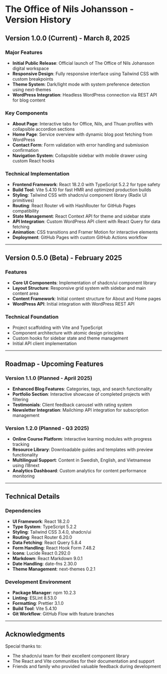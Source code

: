 # The Office of Nils Johansson - Version History

## Version 1.0.0 (Current) - March 8, 2025

### Major Features

- **Initial Public Release**: Official launch of The Office of Nils Johansson digital workspace
- **Responsive Design**: Fully responsive interface using Tailwind CSS with custom breakpoints
- **Theme System**: Dark/light mode with system preference detection using next-themes
- **WordPress Integration**: Headless WordPress connection via REST API for blog content

### Key Components

- **About Page**: Interactive tabs for Office, Nils, and Thuan profiles with collapsible accordion sections
- **Home Page**: Service overview with dynamic blog post fetching from WordPress
- **Contact Form**: Form validation with error handling and submission confirmation
- **Navigation System**: Collapsible sidebar with mobile drawer using custom React hooks

### Technical Implementation

- **Frontend Framework**: React 18.2.0 with TypeScript 5.2.2 for type safety
- **Build Tool**: Vite 5.4.10 for fast HMR and optimized production builds
- **Styling**: Tailwind CSS with shadcn/ui component library (Radix UI primitives)
- **Routing**: React Router v6 with HashRouter for GitHub Pages compatibility
- **State Management**: React Context API for theme and sidebar state
- **API Integration**: Custom WordPress API client with React Query for data fetching
- **Animation**: CSS transitions and Framer Motion for interactive elements
- **Deployment**: GitHub Pages with custom GitHub Actions workflow

---

## Version 0.5.0 (Beta) - February 2025

### Features

- **Core UI Components**: Implementation of shadcn/ui component library
- **Layout Structure**: Responsive grid system with sidebar and main content area
- **Content Framework**: Initial content structure for About and Home pages
- **WordPress API**: Initial integration with WordPress REST API

### Technical Foundation

- Project scaffolding with Vite and TypeScript
- Component architecture with atomic design principles
- Custom hooks for sidebar state and theme management
- Initial API client implementation

---

## Roadmap - Upcoming Features

### Version 1.1.0 (Planned - April 2025)

- **Enhanced Blog Features**: Categories, tags, and search functionality
- **Portfolio Section**: Interactive showcase of completed projects with filtering
- **Testimonials**: Client feedback carousel with rating system
- **Newsletter Integration**: Mailchimp API integration for subscription management

### Version 1.2.0 (Planned - Q3 2025)

- **Online Course Platform**: Interactive learning modules with progress tracking
- **Resource Library**: Downloadable guides and templates with preview functionality
- **Multilingual Support**: Content in Swedish, English, and Vietnamese using i18next
- **Analytics Dashboard**: Custom analytics for content performance monitoring

---

## Technical Details

### Dependencies

- **UI Framework**: React 18.2.0
- **Type System**: TypeScript 5.2.2
- **Styling**: Tailwind CSS 3.4.0, shadcn/ui
- **Routing**: React Router 6.20.0
- **Data Fetching**: React Query 5.8.4
- **Form Handling**: React Hook Form 7.48.2
- **Icons**: Lucide React 0.292.0
- **Markdown**: React Markdown 9.0.1
- **Date Handling**: date-fns 2.30.0
- **Theme Management**: next-themes 0.2.1

### Development Environment

- **Package Manager**: npm 10.2.3
- **Linting**: ESLint 8.53.0
- **Formatting**: Prettier 3.1.0
- **Build Tool**: Vite 5.4.10
- **Git Workflow**: GitHub Flow with feature branches

---

## Acknowledgments

Special thanks to:

- The shadcn/ui team for their excellent component library
- The React and Vite communities for their documentation and support
- Friends and family who provided valuable feedback during development
